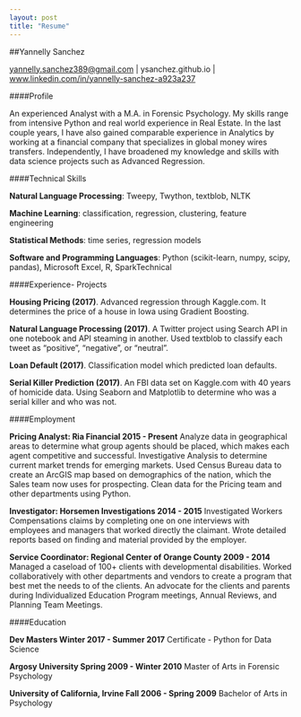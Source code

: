 ```yaml
---
layout: post
title: "Resume"
---
```


##Yannelly Sanchez

yannelly.sanchez389@gmail.com | ysanchez.github.io | www.linkedin.com/in/yannelly-sanchez-a923a237

####Profile

An experienced Analyst with a M.A. in Forensic Psychology.  My skills range from intensive Python and real world experience in Real Estate. In the last couple years, I have also gained comparable experience in Analytics by working at a financial company that specializes in global money wires transfers.  Independently, I have broadened my knowledge and skills with data science projects such as Advanced Regression.


####Technical Skills

**Natural Language Processing**: Tweepy, Twython, textblob, NLTK

**Machine Learning**: classification, regression, clustering, feature engineering

**Statistical Methods**: time series, regression models

**Software and Programming Languages**: Python (scikit-learn, numpy, scipy, pandas), Microsoft Excel, R, SparkTechnical


####Experience- Projects

**Housing Pricing (2017)**.  Advanced regression through Kaggle.com. It determines the price of a house in Iowa using Gradient Boosting.

**Natural Language Processing (2017)**.  A Twitter project using Search API in one notebook and API steaming in another. Used textblob to classify each tweet as “positive”, “negative”, or “neutral”.

**Loan Default (2017)**.  Classification model which predicted loan defaults.

**Serial Killer Prediction (2017)**.  An FBI data set on Kaggle.com with 40 years of homicide data.  Using Seaborn and Matplotlib to determine who was a serial killer and who was not.


####Employment

**Pricing Analyst: Ria Financial				                	                                                   2015 - Present**
Analyze data in geographical areas to determine what group agents should be placed, which makes each agent competitive and successful. Investigative Analysis to determine current market trends for emerging markets. Used Census Bureau data to create an ArcGIS map based on demographics of the nation, which the Sales team now uses for prospecting. Clean data for the Pricing team and other departments using Python.

**Investigator: Horsemen Investigations					                                                                2014 - 2015**
Investigated Workers Compensations claims by completing one on one interviews with employees and managers that worked directly the claimant. Wrote detailed reports based on finding and material provided by the employer.

**Service Coordinator: Regional Center of Orange County			                                                     2009 - 2014**
Managed a caseload of 100+ clients with developmental disabilities. Worked collaboratively with other departments and vendors to create a program that best met the needs to of the clients. An advocate for the clients and parents during Individualized Education Program meetings, Annual Reviews, and Planning Team Meetings.


####Education

**Dev Masters 					              	                                                           Winter 2017 - Summer 2017**
Certificate - Python for Data Science

**Argosy University	                                                                               Spring 2009 - Winter 2010**
Master of Arts in Forensic Psychology

**University of California, Irvine				                                                           Fall 2006 - Spring 2009**
Bachelor of Arts in Psychology
